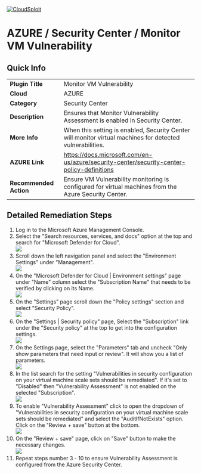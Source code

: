 [![CloudSploit](https://cloudsploit.com/img/logo-new-big-text-100.png "CloudSploit")](https://cloudsploit.com)

# AZURE / Security Center / Monitor VM Vulnerability

## Quick Info

| | |
|-|-|
| **Plugin Title** | Monitor VM Vulnerability |
| **Cloud** | AZURE |
| **Category** | Security Center |
| **Description** | Ensures that Monitor Vulnerability Assessment is enabled in Security Center. |
| **More Info** | When this setting is enabled, Security Center will monitor virtual machines for detected vulnerabilities. |
| **AZURE Link** | https://docs.microsoft.com/en-us/azure/security-center/security-center-policy-definitions |
| **Recommended Action** | Ensure VM Vulnerability monitoring is configured for virtual machines from the Azure Security Center. |

## Detailed Remediation Steps

1. Log in to the Microsoft Azure Management Console.
2. Select the "Search resources, services, and docs" option at the top and search for "Microsoft Defender for Cloud". </br> <img src="/resources/azure/securitycenter/monitor-vm-vulnerability/step2.png"/>
3. Scroll down the left navigation panel and select the "Environment Settings" under "Management".</br> <img src="/resources/azure/securitycenter/monitor-vm-vulnerability/step3.png"/>
4. On the "Microsoft Defender for Cloud | Environment settings" page under "Name" column select the "Subscription Name" that needs to be verified by clicking on its Name.</br> <img src="/resources/azure/securitycenter/monitor-vm-vulnerability/step4.png"/>
5. On the "Settings" page scroll down the "Policy settings" section and select "Security Policy".</br> <img src="/resources/azure/securitycenter/monitor-vm-vulnerability/step5.png"/>
6. On the "Settings | Security policy" page, Select the "Subscription" link under the "Security policy" at the top to get into the configuration settings.</br> <img src="/resources/azure/securitycenter/monitor-vm-vulnerability/step6.png"/>
7. On the Settings page, select the "Parameters" tab and uncheck "Only show parameters that need input or review". It will show you a list of parameters.</br>  <img src="/resources/azure/securitycenter/monitor-vm-vulnerability/step7.png"/>
8. In the list search for the setting "Vulnerabilities in security configuration on your virtual machine scale sets should be remediated". If it's set to "Disabled" then "Vulnerability Assessment" is not enabled on the selected "Subscription".</br> <img src="/resources/azure/securitycenter/monitor-vm-vulnerability/step8.png"/>
9. To enable "Vulnerability Assessment" click to open the dropdown of "Vulnerabilities in security configuration on your virtual machine scale sets should be remediated" and select the "AuditIfNotExists" option. Click on the "Review + save" button at the bottom.</br> <img src="/resources/azure/securitycenter/monitor-vm-vulnerability/step9.png"/>
10. On the "Review + save" page, click on "Save" button to make the necessary changes.</br> <img src="/resources/azure/securitycenter/monitor-vm-vulnerability/step10.png"/>
11. Repeat steps number 3 - 10 to ensure Vulnerability Assessment is configured from the Azure Security Center.</br>
